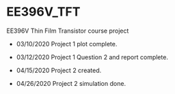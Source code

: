 # EE396V_TFT
EE396V Thin Film Transistor course project

- 03/10/2020 Project 1 plot complete.

- 03/12/2020 Project 1 Question 2 and report complete.

- 04/15/2020 Project 2 created.

- 04/26/2020 Project 2 simulation done.
